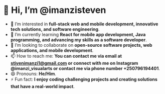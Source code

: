 # 👋 Hi, I’m @imanzisteven

- 👀 I’m interested in **full-stack web and mobile development, innovative tech solutions, and software engineering**.
- 🌱 I’m currently learning **React for mobile app development, Java programming, and advancing my skills as a software developer**.
- 💞️ I’m looking to collaborate on **open-source software projects, web applications, and mobile development**.
- 📫 How to reach me: **You can contact me via email at stivenimanzi1@gmail.com or connect with me on Instagram @imanzi_visualarts or contact me via phone number +250796194401**.
- 😄 Pronouns: **He/Him**.
- ⚡ Fun fact: **I enjoy coding challenging projects and creating solutions that have a real-world impact**.

<!---
imanzisteven/imanzisteven is a ✨ special ✨ repository because its `README.md` (this file) appears on your GitHub profile.
You can click the Preview link to take a look at your changes.
--->
